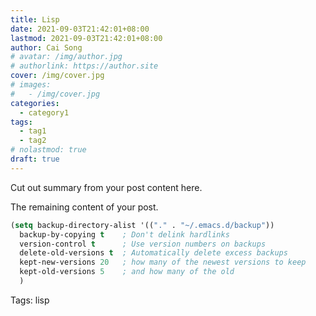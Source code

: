 ```yaml
---
title: Lisp
date: 2021-09-03T21:42:01+08:00
lastmod: 2021-09-03T21:42:01+08:00
author: Cai Song
# avatar: /img/author.jpg
# authorlink: https://author.site
cover: /img/cover.jpg
# images:
#   - /img/cover.jpg
categories:
  - category1
tags:
  - tag1
  - tag2
# nolastmod: true
draft: true
---
```


Cut out summary from your post content here.

<!--more-->

The remaining content of your post.
```lisp
(setq backup-directory-alist '(("." . "~/.emacs.d/backup"))
  backup-by-copying t    ; Don't delink hardlinks
  version-control t      ; Use version numbers on backups
  delete-old-versions t  ; Automatically delete excess backups
  kept-new-versions 20   ; how many of the newest versions to keep
  kept-old-versions 5    ; and how many of the old
  )
```

Tags:
  lisp